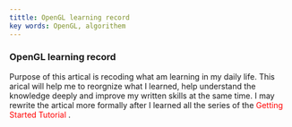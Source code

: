 ```yaml
---
tittle: OpenGL learning record
key words: OpenGL, algorithem
---
```

### OpenGL learning record
Purpose of this artical is recoding what am learning in my daily life. This arical will help me to reorgnize what I learned, help understand the knowledge deeply and improve my written skills at the same time. I may rewrite the artical more formally after I learned all the series of the <font color = "red">Getting Started Tutorial </font>.
